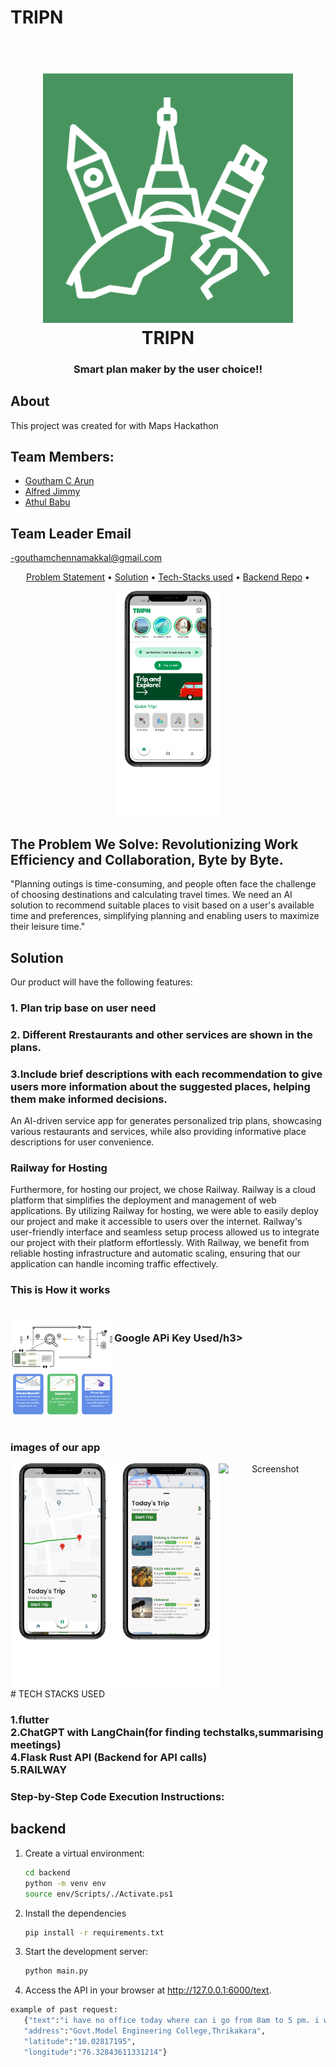 # TRIPN
<h1 align="center">
  <br>
  <img src="logo.png" alt="Markdownify" width="400">
  <br>
  TRIPN
  <br>
</h1>

<h3 align="center">Smart plan maker by the user choice!!</h3>


## About

This project was created for </Code> with Maps Hackathon

## Team Members:

- [Goutham C Arun](https://github.com/GouthamCArun)
- [Alfred Jimmy](https://github.com/alffy007)
- [Athul Babu](https://github.com/ATHULB04)

## Team Leader Email 

-gouthamchennamakkal@gmail.com

<p align="center">
  <a href="#problem-helpnow-solves">Problem Statement</a> •
   <a href="#solution">Solution</a> •
  <a href="#tech-stacks-used">Tech-Stacks used</a> •
  <a href="#backend-repo">Backend Repo</a> •

</p>
<div align="center">
  <img src="1.png" alt="Screenshot" width="33%" />
</div>


## The Problem We Solve: Revolutionizing Work Efficiency and Collaboration, Byte by Byte.
"Planning outings is time-consuming, and people often face the challenge of choosing destinations and calculating travel times. We need an AI solution to recommend suitable places to visit based on a user's available time and preferences, simplifying planning and enabling users to maximize their leisure time."

## Solution
Our product will have the following features:

### 1. Plan trip base on user need

### 2. Different Rrestaurants and other services are shown in the plans. 

### 3.Include brief descriptions with each recommendation to give users more information about the suggested places, helping them make informed decisions.



An AI-driven service app for generates personalized trip plans, showcasing various restaurants and services, while also providing informative place descriptions for user convenience.

### Railway for Hosting
Furthermore, for hosting our project, we chose Railway. Railway is a cloud platform that simplifies the deployment and management of web applications. By utilizing Railway for hosting, we were able to easily deploy our project and make it accessible to users over the internet. Railway's user-friendly interface and seamless setup process allowed us to integrate our project with their platform effortlessly. With Railway, we benefit from reliable hosting infrastructure and automatic scaling, ensuring that our application can handle incoming traffic effectively. 

 <h3>This is How it works</h3>
     <br>
   </div>
      <div style="display:flex;" align="center">
    <img src="flow.png" alt="Screenshot" width="33%">
    <br>
   <h3>Google APi Key Used/h3>
     <br>
    </div>
      <div style="display:flex;" align="center">
    <img src="api.png" alt="Screenshot" width="33%">
    <br>
   </div>
   <br>
    <h3>images of our app</h3>
   <div style="display:flex; gap:"5px";" align="center">
    <img src="2.png" alt="Screenshot" width="33%">
    <img src="3.png" alt="Screenshot" width="33%">
    <img src="4.jpg" alt="Screenshot" width="33%">
   </div>
# TECH STACKS USED

<h3> 
  1.flutter
  <br>
  2.ChatGPT with LangChain(for finding techstalks,summarising meetings)
  <br>
 4.Flask Rust API (Backend for API calls)
  <br>
 5.RAILWAY
  <br>

### Step-by-Step Code Execution Instructions:
## backend
1. Create a virtual environment:
    ```bash
    cd backend
    python -m venv env
    source env/Scripts/./Activate.ps1
    ```

2. Install the dependencies
    ```bash
   pip install -r requirements.txt

3. Start the development server:
    ```bash
   python main.py

4. Access the API in your browser at http://127.0.0.1:6000/text.
 ```bash
 example of past request:
    {"text":"i have no office today where can i go from 8am to 5 pm. i wanna chillll",
    "address":"Govt.Model Engineering College,Thrikakara",
    "latitude":"10.02817195",
    "longitude":"76.32843611331214"}  

